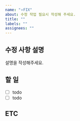 ```yaml
---
name: "⭐FIX"
about: 수정 작업 필요시 작성해 주세요.
title: ""
labels: ""
assignees: ""
---
```


## 수정 사항 설명

설명을 작성해주세요.

## 할 일

-   [ ] todo
-   [ ] todo

## ETC
